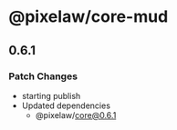 # @pixelaw/core-mud

## 0.6.1

### Patch Changes

- starting publish
- Updated dependencies
  - @pixelaw/core@0.6.1
